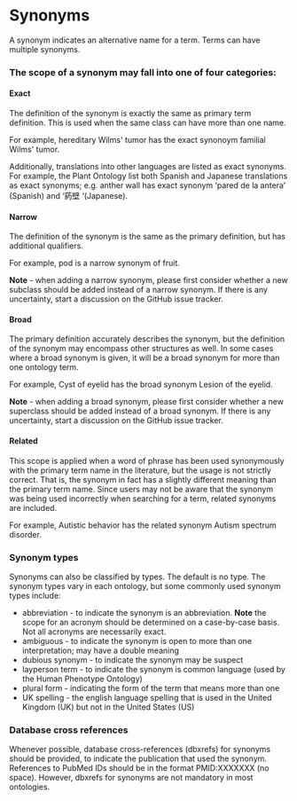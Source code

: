 # Synonyms

A synonym indicates an alternative name for a term. Terms can have multiple synonyms.

### The scope of a synonym may fall into one of four categories:

#### Exact

The definition of the synonym is exactly the same as primary term definition. This is used when the same class can have more than one name. 

For example, hereditary Wilms' tumor has the exact synonoym familial Wilms' tumor.

Additionally, translations into other languages are listed as exact synonyms. For example, the Plant Ontology list both Spanish and Japanese translations as exact synonyms; e.g. anther wall has exact synonym ‘pared de la antera’ (Spanish) and ‘葯壁 ‘(Japanese).

#### Narrow 

The definition of the synonym is the same as the primary definition, but has additional qualifiers. 

For example, pod is a narrow synonym of fruit. 

**Note** - when adding a narrow synonym, please first consider whether a new subclass should be added instead of a narrow synonym. If there is any uncertainty, start a discussion on the GitHub issue tracker.

#### Broad

The primary definition accurately describes the synonym, but the definition of the synonym may encompass other structures as well. In some cases where a broad synonym is given, it will be a broad synonym for more than one ontology term.

For example, Cyst of eyelid has the broad synonym Lesion of the eyelid.

**Note** - when adding a broad synonym, please first consider whether a new superclass should be added instead of a broad synonym. If there is any uncertainty, start a discussion on the GitHub issue tracker.

#### Related 

This scope is applied when a word of phrase has been used synonymously with the primary term name in the literature, but the usage is not strictly correct. That is, the synonym in fact has a slightly different meaning than the primary term name. Since users may not be aware that the synonym was being used incorrectly when searching for a term, related synonyms are included. 

For example, Autistic behavior has the related synonym Autism spectrum disorder.

### Synonym types

Synonyms can also be classified by types. The default is no type. The synonym types vary in each ontology, but some commonly used synonym types include:
- abbreviation - to indicate the synonym is an abbreviation. **Note** the scope for an acronym should be determined on a case-by-case basis. Not all acronyms are necessarily exact.
- ambiguous - to indicate the synonym is open to more than one interpretation; may have a double meaning
- dubious synonym - to indicate the synonym may be suspect
- layperson term - to indicate the synonym is common language (used by the Human Phenotype Ontology)
- plural form - indicating the form of the term that means more than one
- UK spelling - the english language spelling that is used in the United Kingdom (UK) but not in the United States (US)

### Database cross references

Whenever possible, database cross-references (dbxrefs) for synonyms should be provided, to indicate the publication that used the synonym. References to PubMed IDs should be in the format PMID:XXXXXXX (no space). However, dbxrefs for synonyms are not mandatory in most ontologies. 
